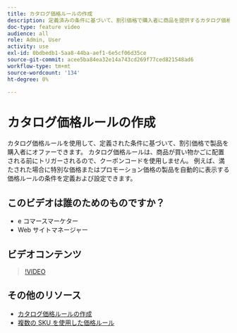 ```yaml
---
title: カタログ価格ルールの作成
description: 定義済みの条件に基づいて、割引価格で購入者に商品を提供するカタログ価格ルールを作成する方法を説明します。
doc-type: feature video
audience: all
role: Admin, User
activity: use
exl-id: 0bdbedb1-5aa8-44ba-aef1-6e5cf06d35ce
source-git-commit: acee5ba84ea32e14a743cd269f77ced821548ad6
workflow-type: tm+mt
source-wordcount: '134'
ht-degree: 0%

---
```


# カタログ価格ルールの作成

カタログ価格ルールを使用して、定義された条件に基づいて、割引価格で製品を購入者にオファーできます。 カタログ価格ルールは、商品が買い物かごに配置される前にトリガーされるので、クーポンコードを使用しません。 例えば、満たされた場合に特別な価格またはプロモーション価格の製品を自動的に表示する価格ルールの条件を定義および設定できます。

## このビデオは誰のためのものですか？

- e コマースマーケター
- Web サイトマネージャー

## ビデオコンテンツ

>[!VIDEO](https://video.tv.adobe.com/v/343834?quality=12&learn=on)

## その他のリソース

- [カタログ価格ルールの作成](https://docs.magento.com/user-guide/marketing/price-rules-catalog-create.html)
- [複数の SKU を使用した価格ルール](https://docs.magento.com/user-guide/marketing/price-rule-multiple-sku.html)
